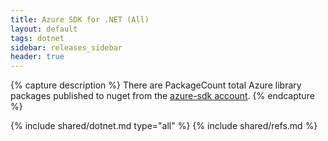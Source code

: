 ```yaml
---
title: Azure SDK for .NET (All)
layout: default
tags: dotnet
sidebar: releases_sidebar
header: true
---
```

{% capture description %}
There are PackageCount total Azure library packages published to nuget from the [azure-sdk account](https://www.nuget.org/profiles/azure-sdk).
{% endcapture %}

{% include shared/dotnet.md type="all" %}
{% include shared/refs.md %}

